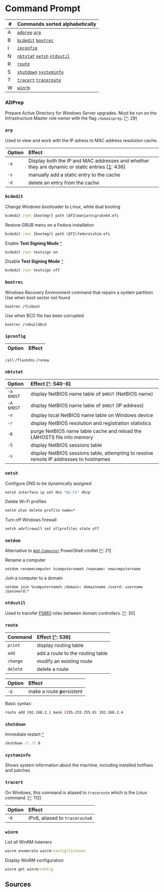# Command Prompt

\#      | Commands sorted alphabetically
---     | ---
A       | [`adprep`](#adprep "Prepare Active Directory for Windows Server upgrades") [`arp`](#arp) 
B       | [`bcdedit`](#bcdedit "Boot configuration data editor") [`bootrec`](#bootrec)
I       | [`ipconfig`](#ipconfig) 
N       | [`nbtstat`](#nbtstat) [`netsh`](#netsh) [`ntdsutil`](#ntdsutil "Used to transfer FSMO roles between domain controllers")
R       | [`route`](#route) 
S       | [`shutdown`](#shutdown) [`systeminfo`](#systeminfo) 
T       | [`tracert`](#tracert) [`traceroute`](#tracert) 
W       | [`winrm`](#winrm)

### ADPrep
Prepare Active Directory for Windows Server upgrades. Must be run on the Infrastructure Master role owner with the flag `/domainprep`. [[^][Desmond2009]: 29]

### `arp`
Used to view and work with the IP adress to MAC address resolution cache.

Option  | Effect
:---    | :---
`-a`    | Display both the IP and MAC addresses and whether they are dynamic or static entries [[1](#sources): 436]
`-s`    | manually add a static entry to the cache
`-d`    | delete an entry from the cache

### `bcdedit`
Change Windows bootloader to Linux, while dual booting
```cmd
bcdedit /set {bootmgr} path \EFI\manjaro\grubx64.efi
```
Restore GRUB menu on a Fedora installation
```cmd
bcdedit /set {bootmgr} path \EFI\fedora\shim.efi
```
Enable **Test Signing Mode** [^](https://www.howtogeek.com/167723/how-to-disable-driver-signature-verification-on-64-bit-windows-8.1-so-that-you-can-install-unsigned-drivers/ "howtogeek.com - 'How to disable driver signature verification on 64-bit Windows 8.1 so that you can install unsigned drivers'")
```cmd
bcdedit /set testsign on
```
Disable **Test Signing Mode** [^](https://www.howtogeek.com/167723/how-to-disable-driver-signature-verification-on-64-bit-windows-8.1-so-that-you-can-install-unsigned-drivers/ "howtogeek.com - 'How to disable driver signature verification on 64-bit Windows 8.1 so that you can install unsigned drivers'")
```cmd
bcdedit /set testsign off
```

### `bootrec`
Windows Recovery Environment command that repairs a system partition
Use when boot sector not found
```
bootrec /fixboot
```
Use when BCD file has been corrupted
```
bootrec /rebuildbcd
```

### `ipconfig`

Option      | Effect
:---        | :---
`/all`
`/flushdns`
`/renew`

### `nbtstat`
Option      | Effect [[^][Lammle]: 540-6]
:---        | :---
`-a $HOST`  | display NetBIOS name table of <code>$HOST</code> (NetBIOS name)
`-A $HOST`  | display NetBIOS name table of <code>$HOST</code> (IP address)
`-n`        | display local NetBIOS name table on Windows device
`-r`        | display NetBIOS resolution and registration statistics
`-R`        | purge NetBIOS name table cache and reload the LMHOSTS file into memory
`-S`        | display NetBIOS sessions table
`-s`        | display NetBIOS sessions table, attempting to resolve remote IP addresses to hostnames


### `netsh`
Configure DNS to be dynamically assigned
```cmd
netsh interface ip set dns "Wi-Fi" dhcp
```
Delete Wi-Fi profiles
```cmd
netsh wlan delete profile name=*
```
Turn off Windows firewall
```cmd
netsh advfirewall set allprofiles state off
```

### `netdom`
Alternative to [`Add-Computer`](ps.md#add-computer) PowerShell cmdlet [[^][Zacker]: 21]

Rename a computer
```
netdom renamecomputer %computername% /newname: newcomputername
```
Join a computer to a domain
```
netdom join %computername% /domain: domainname /userd: username /password:*
```

### `ntdsutil`
Used to transfer [FSMO](# "\"Flexible Single Master Operator\", server that is master for a particular role or function") roles between domain controllers. [[^][Desmond2009]: 30]

### `route`
Command  | Effect [[^][Lammle]: 539]
:---     | :---
`print`  | display routing table
`add`    | add a route to the routing table
`change` | modify an existing route
`delete` | delete a route

Option  | Effect
:---    | :---
`-p`    | make a route **p**ersistent

Basic syntax:
```sh
route add 192.168.2.1 mask (255.255.255.0) 192.168.2.4
```

### `shutdown`
Immediate restart [^][Lab]
```cmd
shutdown /r /t 0
```

### `systeminfo`
Shows system information about the machine, including installed hotfixes and patches

### `tracert`
On Windows, this command is aliased to `traceroute` which is the Linux command. [[^][Lammle]: 112]

Option  | Effect
:---    | :---
`-6`    | IPv6, aliased to `traceroute6`

### `winrm`
List all WinRM listeners  
```cmd
winrm enumerate winrm/config/listener
```
Display WinRM configuration
```cmd
winrm get winrm/config
```

## Sources

[Lab]: https://pts.measureup.com/web/index.php#dashboard.php "Practice Lab: CompTIA Security+ (SY0-501)"
[Lammle]: ../certs/n10-007.md "Lammle, Todd. _CompTIA Network+ Study Guide: Exam N10-005_. 2012."
[Desmond2009]: ../sources/ad.md "Desmond, Brian et al. _Active Directory_. O'Reilly Media, 2009."
[Zacker]: ../certs/70-740.md "Zacker, Craig. _Installation, Storage and Compute with Windows Server 2016: Exam Ref 70-740_. 2017."